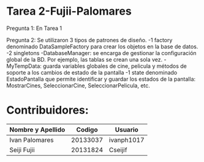 # Tarea 2-Fujii-Palomares

Pregunta 1: 
En Tarea 1

Pregunta 2:
Se utilizaron 3 tipos de patrones de diseño. 
-1 factory denominado DataSampleFactory para crear los objetos en la base de datos. 
-2 singletons
  -DatabaseManager: se encarga de gestionar la configuración global de la BD. Por ejemplo, las tablas se crean una sola vez.
  -MyTempData: guarda variables globales de cine, pelicula y métodos de soporte a los cambios de estado de la pantalla
-1 state denominado EstadoPantalla que permite identificar y guardar los estados de la pantalla: MostrarCines, SeleccionarCine, SeleccionarPelicula, etc.



# Contribuidores:
|Nombre y Apellido        |     Codigo     |     Usuario    |
|-------------------------|----------------|----------------|
|Ivan Palomares           |    20133037    |   ivanph1017   |
|Seiji Fujii              |    20131824    |    Cseijif     |

